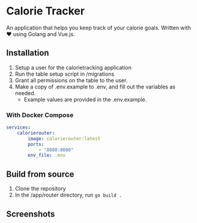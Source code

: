 # Calorie Tracker

An application that helps you keep track of your calorie goals. Written with ❤️ using Golang and Vue.js.

## Installation
1. Setup a user for the calorietracking application
2. Run the table setup script in /migrations
3. Grant all permissions on the table to the user.
4. Make a copy of .env.example to .env, and fill out the variables as needed.
    - Example values are provided in the .env.example.

### With Docker Compose
```yaml
services:
    calorierouter:
        image: calorierouter:latest
        ports:
            - "8080:8080"
        env_file: .env
```

## Build from source
1. Clone the repository
2. In the /app/router directory, run `go build .`

## Screenshots


